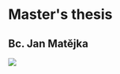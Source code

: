 # Master's thesis

## Bc. Jan Matějka

![](https://github.com/JanMate/masters_thesis/workflows/Build/badge.svg)